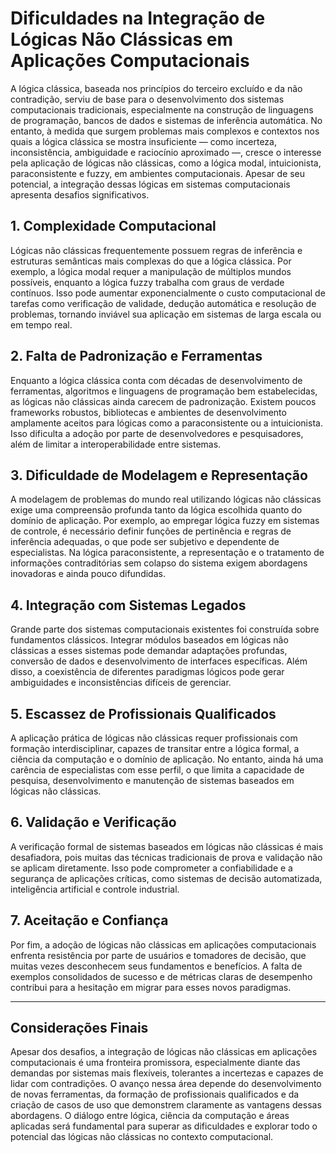 # Dificuldades na Integração de Lógicas Não Clássicas em Aplicações Computacionais

A lógica clássica, baseada nos princípios do terceiro excluído e da não contradição, serviu de base para o desenvolvimento dos sistemas computacionais tradicionais, especialmente na construção de linguagens de programação, bancos de dados e sistemas de inferência automática. No entanto, à medida que surgem problemas mais complexos e contextos nos quais a lógica clássica se mostra insuficiente — como incerteza, inconsistência, ambiguidade e raciocínio aproximado —, cresce o interesse pela aplicação de lógicas não clássicas, como a lógica modal, intuicionista, paraconsistente e fuzzy, em ambientes computacionais. Apesar de seu potencial, a integração dessas lógicas em sistemas computacionais apresenta desafios significativos.

## 1. Complexidade Computacional

Lógicas não clássicas frequentemente possuem regras de inferência e estruturas semânticas mais complexas do que a lógica clássica. Por exemplo, a lógica modal requer a manipulação de múltiplos mundos possíveis, enquanto a lógica fuzzy trabalha com graus de verdade contínuos. Isso pode aumentar exponencialmente o custo computacional de tarefas como verificação de validade, dedução automática e resolução de problemas, tornando inviável sua aplicação em sistemas de larga escala ou em tempo real.

## 2. Falta de Padronização e Ferramentas

Enquanto a lógica clássica conta com décadas de desenvolvimento de ferramentas, algoritmos e linguagens de programação bem estabelecidas, as lógicas não clássicas ainda carecem de padronização. Existem poucos frameworks robustos, bibliotecas e ambientes de desenvolvimento amplamente aceitos para lógicas como a paraconsistente ou a intuicionista. Isso dificulta a adoção por parte de desenvolvedores e pesquisadores, além de limitar a interoperabilidade entre sistemas.

## 3. Dificuldade de Modelagem e Representação

A modelagem de problemas do mundo real utilizando lógicas não clássicas exige uma compreensão profunda tanto da lógica escolhida quanto do domínio de aplicação. Por exemplo, ao empregar lógica fuzzy em sistemas de controle, é necessário definir funções de pertinência e regras de inferência adequadas, o que pode ser subjetivo e dependente de especialistas. Na lógica paraconsistente, a representação e o tratamento de informações contraditórias sem colapso do sistema exigem abordagens inovadoras e ainda pouco difundidas.

## 4. Integração com Sistemas Legados

Grande parte dos sistemas computacionais existentes foi construída sobre fundamentos clássicos. Integrar módulos baseados em lógicas não clássicas a esses sistemas pode demandar adaptações profundas, conversão de dados e desenvolvimento de interfaces específicas. Além disso, a coexistência de diferentes paradigmas lógicos pode gerar ambiguidades e inconsistências difíceis de gerenciar.

## 5. Escassez de Profissionais Qualificados

A aplicação prática de lógicas não clássicas requer profissionais com formação interdisciplinar, capazes de transitar entre a lógica formal, a ciência da computação e o domínio de aplicação. No entanto, ainda há uma carência de especialistas com esse perfil, o que limita a capacidade de pesquisa, desenvolvimento e manutenção de sistemas baseados em lógicas não clássicas.

## 6. Validação e Verificação

A verificação formal de sistemas baseados em lógicas não clássicas é mais desafiadora, pois muitas das técnicas tradicionais de prova e validação não se aplicam diretamente. Isso pode comprometer a confiabilidade e a segurança de aplicações críticas, como sistemas de decisão automatizada, inteligência artificial e controle industrial.

## 7. Aceitação e Confiança

Por fim, a adoção de lógicas não clássicas em aplicações computacionais enfrenta resistência por parte de usuários e tomadores de decisão, que muitas vezes desconhecem seus fundamentos e benefícios. A falta de exemplos consolidados de sucesso e de métricas claras de desempenho contribui para a hesitação em migrar para esses novos paradigmas.

---

## Considerações Finais

Apesar dos desafios, a integração de lógicas não clássicas em aplicações computacionais é uma fronteira promissora, especialmente diante das demandas por sistemas mais flexíveis, tolerantes a incertezas e capazes de lidar com contradições. O avanço nessa área depende do desenvolvimento de novas ferramentas, da formação de profissionais qualificados e da criação de casos de uso que demonstrem claramente as vantagens dessas abordagens. O diálogo entre lógica, ciência da computação e áreas aplicadas será fundamental para superar as dificuldades e explorar todo o potencial das lógicas não clássicas no contexto computacional.